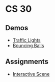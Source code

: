 # CS 30 

## Demos
- [Traffic Lights](traffic-lights)
- [Bouncing Balls](bouncing-balls)

## Assignments
- [Interactive Scene](interactive-scene)